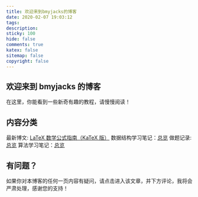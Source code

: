 ```yaml
---
title: 欢迎来到bmyjacks的博客
date: 2020-02-07 19:03:12
tags:
description:
sticky: 100
hide: false
comments: true
katex: false
sitemap: false
copyright: false
---
```


## 欢迎来到 bmyjacks 的博客

在这里，你能看到一些新奇有趣的教程，请慢慢阅读！

## 内容分类

最新博文: [LaTeX 数学公式指南（KaTeX 版）](/LaTeX/latex-mathematics/)
数据结构学习笔记：[总览](/categories/数据结构/)
做题记录: [总览](/categories/做题记录/)
算法学习笔记：[总览](/categories/算法笔记/)

## 有问题？

如果你对本博客的任何一页内容有疑问，请点击进入该文章，并下方评论，我将会严肃处理，感谢您的支持！
